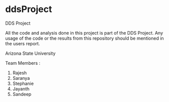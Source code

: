 # ddsProject
DDS Project

All the code and analysis done in this project is part of the DDS Project. Any usage of the code or the results from this repository should be mentioned in the users report. 

Arizona State University

Team Members : 
1) Rajesh
2) Saranya
3) Stephanie
4) Jayanth
5) Sandeep

